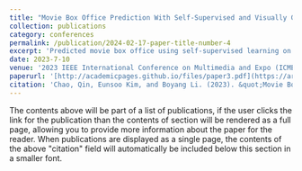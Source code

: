 ```yaml
---
title: "Movie Box Office Prediction With Self-Supervised and Visually Grounded Pretraining"
collection: publications
category: conferences
permalink: /publication/2024-02-17-paper-title-number-4
excerpt: 'Predicted movie box office using self-supervised learning on posters, improving accuracy by 14.6% and enabling generalization to other multimodal regression tasks.'
date: 2023-7-10
venue: '2023 IEEE International Conference on Multimedia and Expo (ICME)'
paperurl: '[http://academicpages.github.io/files/paper3.pdf](https://arxiv.org/pdf/2304.10311)'
citation: 'Chao, Qin, Eunsoo Kim, and Boyang Li. (2023). &quot;Movie Box Office Prediction With Self-Supervised and Visually Grounded Pretraining.&quot; <i>2023 IEEE International Conference on Multimedia and Expo (ICME). (pp. 1535-1540). IEEE.'
---
```

The contents above will be part of a list of publications, if the user clicks the link for the publication than the contents of section will be rendered as a full page, allowing you to provide more information about the paper for the reader. When publications are displayed as a single page, the contents of the above "citation" field will automatically be included below this section in a smaller font.
